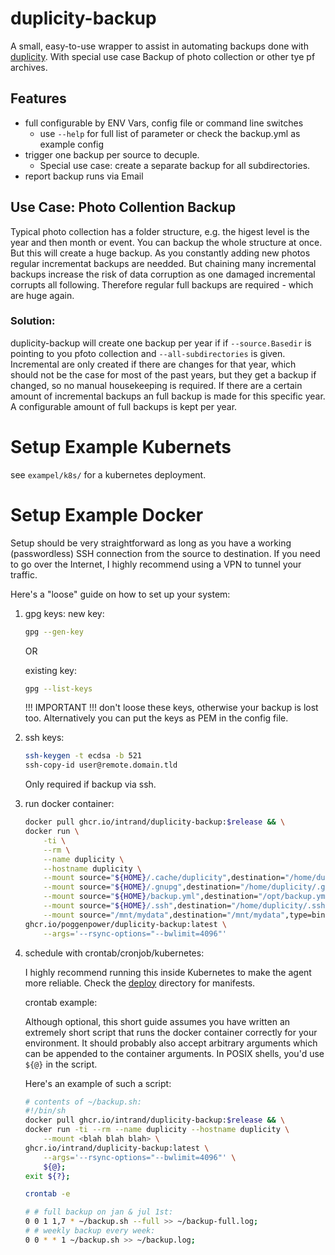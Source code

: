 # duplicity-backup
A small, easy-to-use wrapper to assist in automating backups done with [duplicity](http://duplicity.nongnu.org/).
With special use case Backup of photo collection or other tye pf archives.

## Features
- full configurable by ENV Vars, config file or command line switches
	- use `--help` for full list of parameter or check the backup.yml as example config
- trigger one backup per source to decuple.
	- Special use case: create a separate backup for all subdirectories. 
- report backup runs via Email

## Use Case: Photo Collention Backup

Typical photo collection has a folder structure, e.g. the higest level is the year and then month or event. 
You can backup the whole structure at once. But this will create a huge backup. As you constantly adding new photos regular incrementat backups are needded. 
But chaining many incremental backups increase the risk of data corruption as one damaged incremental corrupts all following. Therefore regular full backups are required - which are huge again.

### Solution:
duplicity-backup will create one backup per year if if `--source.Basedir` is pointing to you pfoto collection and `--all-subdirectories` is given. 
Incremental are only created if there are changes for that year, which should not be the case for most of the past years, but they get a backup if changed, so no manual housekeeping is required. 
If there are a certain amount of incremental backups an full backup is made for this specific year. A configurable amount of full backups is kept per year.

# Setup Example Kubernets

see `exampel/k8s/` for a kubernetes deployment.

# Setup Example Docker 
Setup should be very straightforward as long as you have a working (passwordless) SSH connection from the source to destination. If you need to go over the Internet, I highly recommend using a VPN to tunnel your traffic.

Here's a "loose" guide on how to set up your system:

1. gpg keys:
	new key:
	```sh
	gpg --gen-key
	```

	OR

	existing key:
	```sh
	gpg --list-keys
	```
	!!! IMPORTANT !!! don't loose these keys, otherwise your backup is lost too. 
	Alternatively you can put the keys as PEM in the config file. 

2. ssh keys:
	```sh
	ssh-keygen -t ecdsa -b 521
	ssh-copy-id user@remote.domain.tld
	```
	Only required if backup via ssh. 

3. run docker container:
	```sh
	docker pull ghcr.io/intrand/duplicity-backup:$release && \
	docker run \
		-ti \
		--rm \
		--name duplicity \
		--hostname duplicity \
		--mount source="${HOME}/.cache/duplicity",destination="/home/duplicity/.cache/duplicity",type=bind \
		--mount source="${HOME}/.gnupg",destination="/home/duplicity/.gnupg",type=bind \
		--mount source="${HOME}/backup.yml",destination="/opt/backup.yml",type=bind \
		--mount source="${HOME}/.ssh",destination="/home/duplicity/.ssh",type=bind \
		--mount source="/mnt/mydata",destination="/mnt/mydata",type=bind \
	ghcr.io/poggenpower/duplicity-backup:latest \
		--args='--rsync-options="--bwlimit=4096"'
	```

4. schedule with crontab/cronjob/kubernetes:

	I highly recommend running this inside Kubernetes to make the agent more reliable. Check the [deploy](deploy) directory for manifests.

	crontab example:

	Although optional, this short guide assumes you have written an extremely short script that runs the docker container correctly for your environment. It should probably also accept arbitrary arguments which can be appended to the container arguments. In POSIX shells, you'd use `${@}` in the script.

	Here's an example of such a script:
	```sh
	# contents of ~/backup.sh:
	#!/bin/sh
	docker pull ghcr.io/intrand/duplicity-backup:$release && \
	docker run -ti --rm --name duplicity --hostname duplicity \
		--mount <blah blah blah> \
	ghcr.io/intrand/duplicity-backup:latest \
		--args='--rsync-options="--bwlimit=4096"' \
		${@};
	exit ${?};
	```

	```sh
	crontab -e
	```

	```sh
	# # full backup on jan & jul 1st:
	0 0 1 1,7 * ~/backup.sh --full >> ~/backup-full.log;
	# # weekly backup every week:
	0 0 * * 1 ~/backup.sh >> ~/backup.log;
	```
